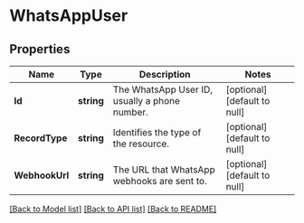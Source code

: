 # WhatsAppUser

## Properties
Name | Type | Description | Notes
------------ | ------------- | ------------- | -------------
**Id** | **string** | The WhatsApp User ID, usually a phone number. | [optional] [default to null]
**RecordType** | **string** | Identifies the type of the resource. | [optional] [default to null]
**WebhookUrl** | **string** | The URL that WhatsApp webhooks are sent to. | [optional] [default to null]

[[Back to Model list]](../README.md#documentation-for-models) [[Back to API list]](../README.md#documentation-for-api-endpoints) [[Back to README]](../README.md)

